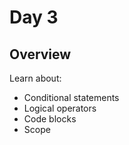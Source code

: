 # Day 3

## Overview

Learn about:

- Conditional statements
- Logical operators
- Code blocks
- Scope